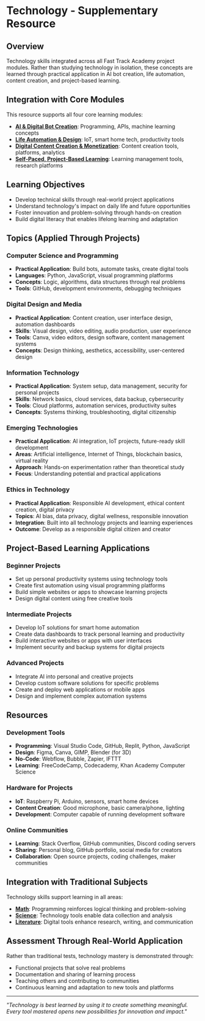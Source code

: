 # Technology - Supplementary Resource

## Overview
Technology skills integrated across all Fast Track Academy project modules. Rather than studying technology in isolation, these concepts are learned through practical application in AI bot creation, life automation, content creation, and project-based learning.

## Integration with Core Modules
This resource supports all four core learning modules:
- **[AI & Digital Bot Creation](ai-bot-creation.md)**: Programming, APIs, machine learning concepts
- **[Life Automation & Design](life-automation-design.md)**: IoT, smart home tech, productivity tools
- **[Digital Content Creation & Monetization](digital-content-monetization.md)**: Content creation tools, platforms, analytics
- **[Self-Paced, Project-Based Learning](project-based-learning.md)**: Learning management tools, research platforms

## Learning Objectives
- Develop technical skills through real-world project applications
- Understand technology's impact on daily life and future opportunities
- Foster innovation and problem-solving through hands-on creation
- Build digital literacy that enables lifelong learning and adaptation

## Topics (Applied Through Projects)

### Computer Science and Programming
- **Practical Application**: Build bots, automate tasks, create digital tools
- **Languages**: Python, JavaScript, visual programming platforms
- **Concepts**: Logic, algorithms, data structures through real problems
- **Tools**: GitHub, development environments, debugging techniques

### Digital Design and Media
- **Practical Application**: Content creation, user interface design, automation dashboards
- **Skills**: Visual design, video editing, audio production, user experience
- **Tools**: Canva, video editors, design software, content management systems
- **Concepts**: Design thinking, aesthetics, accessibility, user-centered design

### Information Technology
- **Practical Application**: System setup, data management, security for personal projects
- **Skills**: Network basics, cloud services, data backup, cybersecurity
- **Tools**: Cloud platforms, automation services, productivity suites
- **Concepts**: Systems thinking, troubleshooting, digital citizenship

### Emerging Technologies
- **Practical Application**: AI integration, IoT projects, future-ready skill development
- **Areas**: Artificial intelligence, Internet of Things, blockchain basics, virtual reality
- **Approach**: Hands-on experimentation rather than theoretical study
- **Focus**: Understanding potential and practical applications

### Ethics in Technology
- **Practical Application**: Responsible AI development, ethical content creation, digital privacy
- **Topics**: AI bias, data privacy, digital wellness, responsible innovation
- **Integration**: Built into all technology projects and learning experiences
- **Outcome**: Develop as a responsible digital citizen and creator

## Project-Based Learning Applications

### Beginner Projects
- Set up personal productivity systems using technology tools
- Create first automation using visual programming platforms
- Build simple websites or apps to showcase learning projects
- Design digital content using free creative tools

### Intermediate Projects
- Develop IoT solutions for smart home automation
- Create data dashboards to track personal learning and productivity
- Build interactive websites or apps with user interfaces
- Implement security and backup systems for digital projects

### Advanced Projects
- Integrate AI into personal and creative projects
- Develop custom software solutions for specific problems
- Create and deploy web applications or mobile apps
- Design and implement complex automation systems

## Resources
### Development Tools
- **Programming**: Visual Studio Code, GitHub, Replit, Python, JavaScript
- **Design**: Figma, Canva, GIMP, Blender (for 3D)
- **No-Code**: Webflow, Bubble, Zapier, IFTTT
- **Learning**: FreeCodeCamp, Codecademy, Khan Academy Computer Science

### Hardware for Projects
- **IoT**: Raspberry Pi, Arduino, sensors, smart home devices
- **Content Creation**: Good microphone, basic camera/phone, lighting
- **Development**: Computer capable of running development software

### Online Communities
- **Learning**: Stack Overflow, GitHub communities, Discord coding servers
- **Sharing**: Personal blog, GitHub portfolio, social media for creators
- **Collaboration**: Open source projects, coding challenges, maker communities

## Integration with Traditional Subjects
Technology skills support learning in all areas:
- **[Math](math.md)**: Programming reinforces logical thinking and problem-solving
- **[Science](science.md)**: Technology tools enable data collection and analysis
- **[Literature](literature.md)**: Digital tools enhance research, writing, and communication

## Assessment Through Real-World Application
Rather than traditional tests, technology mastery is demonstrated through:
- Functional projects that solve real problems
- Documentation and sharing of learning process
- Teaching others and contributing to communities
- Continuous learning and adaptation to new tools and platforms

---

*"Technology is best learned by using it to create something meaningful. Every tool mastered opens new possibilities for innovation and impact."*